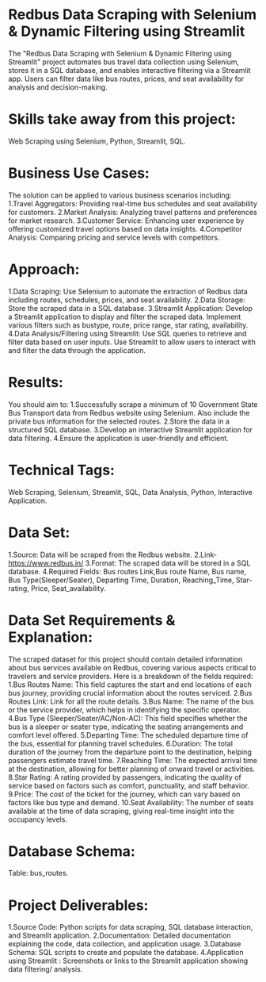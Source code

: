 # Redbus Data Scraping with Selenium &amp; Dynamic Filtering using Streamlit
The "Redbus Data Scraping with Selenium &amp; Dynamic Filtering using Streamlit" project automates bus travel data collection using Selenium, stores it in a SQL database, and enables interactive filtering via a Streamlit app. Users can filter data like bus routes, prices, and seat availability for analysis and decision-making.

# Skills take away from this project:
Web Scraping using Selenium, Python, Streamlit, SQL.

# Business Use Cases:
The solution can be applied to various business scenarios including:
1.Travel Aggregators: Providing real-time bus schedules and seat availability for customers.
2.Market Analysis: Analyzing travel patterns and preferences for market research.
3.Customer Service: Enhancing user experience by offering customized travel options based on data insights.
4.Competitor Analysis: Comparing pricing and service levels with competitors.

# Approach:
1.Data Scraping:
   Use Selenium to automate the extraction of Redbus data including routes, schedules, prices, and seat availability.
2.Data Storage:
   Store the scraped data in a SQL database.
3.Streamlit Application:
   Develop a Streamlit application to display and filter the scraped data.
   Implement various filters such as bustype, route, price range, star rating, availability.
4.Data Analysis/Filtering using Streamlit:
   Use SQL queries to retrieve and filter data based on user inputs.
   Use Streamlit to allow users to interact with and filter the data through the application.
   
# Results:
You should aim to:
   1.Successfully scrape a minimum of 10 Government State Bus Transport data from Redbus website using Selenium. Also include the private bus information for the selected routes.
   2.Store the data in a structured SQL database.
   3.Develop an interactive Streamlit application for data filtering.
   4.Ensure the application is user-friendly and efficient.
   
# Technical Tags:
   Web Scraping,
   Selenium,
   Streamlit,
   SQL,
   Data Analysis,
   Python,
   Interactive Application.
   
# Data Set:
   1.Source: Data will be scraped from the Redbus website.
   2.Link- https://www.redbus.in/
   3.Format: The scraped data will be stored in a SQL database.
   4.Required Fields: Bus routes Link,Bus route Name, Bus name, Bus Type(Sleeper/Seater),  Departing Time, Duration, Reaching_Time, Star-rating, Price, Seat_availability.
   
# Data Set Requirements & Explanation:
The scraped dataset for this project should contain detailed information about bus services available on Redbus, covering various aspects critical to travelers and service providers. Here is a breakdown of the fields required:
   1.Bus Routes Name: This field captures the start and end locations of each bus journey, providing crucial information about the routes serviced.
   2.Bus Routes Link: Link for all the route details.
   3.Bus Name: The name of the bus or the service provider, which helps in identifying the specific operator.
   4.Bus Type (Sleeper/Seater/AC/Non-AC): This field specifies whether the bus is a sleeper or seater type, indicating the seating arrangements and comfort level offered.
   5.Departing Time: The scheduled departure time of the bus, essential for planning travel schedules.
   6.Duration: The total duration of the journey from the departure point to the destination, helping passengers estimate travel time.
   7.Reaching Time: The expected arrival time at the destination, allowing for better planning of onward travel or activities.
   8.Star Rating: A rating provided by passengers, indicating the quality of service based on factors such as comfort, punctuality, and staff behavior.
   9.Price: The cost of the ticket for the journey, which can vary based on factors like bus type and demand.
   10.Seat Availability: The number of seats available at the time of data scraping, giving real-time insight into the occupancy levels.
   
# Database Schema:  
   Table: bus_routes.
   
# Project Deliverables:
   1.Source Code: Python scripts for data scraping, SQL database interaction, and Streamlit application.
   2.Documentation: Detailed documentation explaining the code, data collection, and application usage.
   3.Database Schema: SQL scripts to create and populate the database.
   4.Application using Streamlit : Screenshots or links to the Streamlit application showing data filtering/ analysis.
